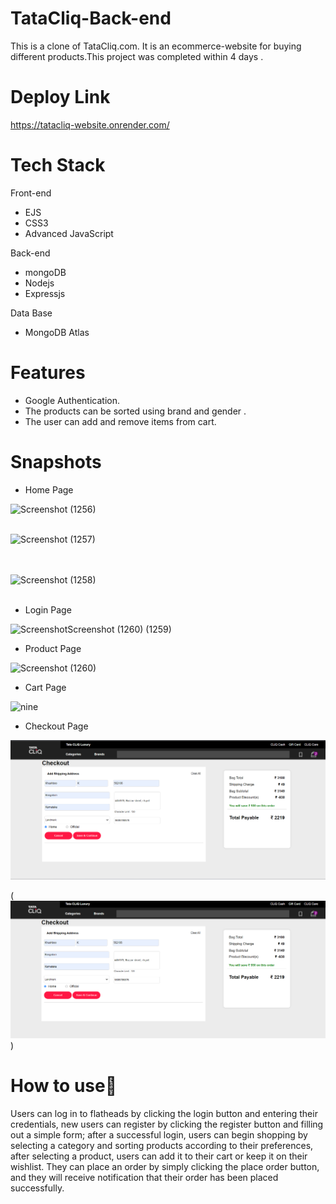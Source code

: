 # TataCliq-Back-end

This is a clone of TataCliq.com. It is an ecommerce-website for buying different products.This project was completed within 4 days .

# Deploy Link

https://tatacliq-website.onrender.com/

# Tech Stack

Front-end

- EJS
- CSS3
- Advanced JavaScript

Back-end

- mongoDB
- Nodejs
- Expressjs

Data Base

- MongoDB Atlas

# Features

- Google Authentication.
- The products can be sorted using brand and gender .
- The user can add and remove items from cart.

# Snapshots

- Home Page

![Screenshot (1256)](https://user-images.githubusercontent.com/66282953/158454335-03e6b605-39a5-456d-8a6d-450ee491f4f4.png)
<br></br>

![Screenshot (1257)](https://user-images.githubusercontent.com/66282953/158454362-0e68bc5f-8637-49c6-9400-d3d2926b2884.png)

<br></br>
![Screenshot (1258)](https://user-images.githubusercontent.com/66282953/158454378-01c322a5-74e4-4057-887a-fb7ebb9fc729.png)
<br></br>

- Login Page

![Screenshot![Screenshot (1260)](https://user-images.githubusercontent.com/66282953/158455722-0aa1dba1-ba53-47a8-a3df-79b72fe12d25.png)
 (1259)](https://user-images.githubusercontent.com/66282953/158454744-c496b207-8ef5-483b-9143-13017b3bbe0d.png)

- Product Page

![Screenshot (1260)](https://user-images.githubusercontent.com/66282953/158455672-88919430-1db5-4686-9be0-4870a191bda6.png)

- Cart Page

![nine](https://user-images.githubusercontent.com/66282953/158456661-4ec1351d-1531-4edf-97c2-79ace11e7f0a.png)

- Checkout Page

![nine](https://github.com/khushboo-choudhary/TataCliq-backend-clone/blob/master/checkout_page.png)

(![Alt text](image.png))

# How to use📌

Users can log in to flatheads by clicking the login button and entering their credentials, new users can register by clicking the register button and filling out a simple form; after a successful login, users can begin shopping by selecting a category and sorting products according to their preferences, after selecting a product, users can add it to their cart or keep it on their wishlist. They can place an order by simply clicking the place order button, and they will receive notification that their order has been placed successfully.
